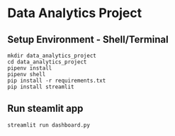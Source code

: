 # Data Analytics Project

## Setup Environment - Shell/Terminal
```
mkdir data_analytics_project
cd data_analytics_project
pipenv install
pipenv shell
pip install -r requirements.txt
pip install streamlit

```

## Run steamlit app
```
streamlit run dashboard.py
```
